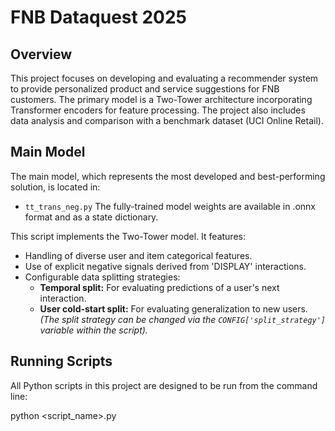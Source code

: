 # FNB Dataquest 2025

## Overview
This project focuses on developing and evaluating a recommender system to provide personalized product and service suggestions for FNB customers. The primary model is a Two-Tower architecture incorporating Transformer encoders for feature processing. The project also includes data analysis and comparison with a benchmark dataset (UCI Online Retail).

## Main Model
The main model, which represents the most developed and best-performing solution, is located in:
* `tt_trans_neg.py`
The fully-trained model weights are available in .onnx format and as a state dictionary.

This script implements the Two-Tower model. It features:
* Handling of diverse user and item categorical features.
* Use of explicit negative signals derived from 'DISPLAY' interactions.
* Configurable data splitting strategies:
    * **Temporal split:** For evaluating predictions of a user's next interaction.
    * **User cold-start split:** For evaluating generalization to new users.
    *(The split strategy can be changed via the `CONFIG['split_strategy']` variable within the script).*

## Running Scripts
All Python scripts in this project are designed to be run from the command line:

python <script_name>.py